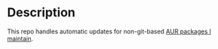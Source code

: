 # Description

This repo handles automatic updates for non-git-based
[AUR packages I maintain](https://aur.archlinux.org/packages/?SeB=m&K=otahontas).
